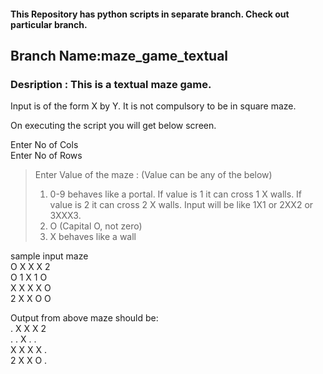 #### This Repository has python scripts in separate branch. Check out particular branch.

## Branch Name:**maze_game_textual**

### Desription : This is a textual maze game.
Input is of the form 
X by Y. It is not compulsory to be in square maze.

On executing the script you will get below screen.

Enter No of Cols<br>
Enter No of Rows<br>

> Enter Value of the maze : (Value can be any of the below)
> 1. 0-9 behaves like a portal. If value is 1 it can cross 1 X walls. If value is 2 it can cross 2 X walls. Input will be like
>         1X1 or 2XX2 or 3XXX3.<br>
> 2. O (Capital O, not zero)<br>
> 3. X behaves like a wall<br> 


sample input maze<br>
O X X X 2<br>
O 1 X 1 O<br>
X X X X O<br>
2 X X O O<br>


Output from above maze should be:<br>
. X X X 2<br>
. . X . .<br>
X X X X .<br>
2 X X O .<br>

